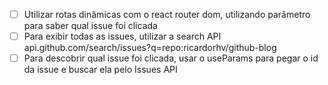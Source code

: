 - [ ] Utilizar rotas dinâmicas com o react router dom, utilizando parâmetro para saber qual issue foi clicada
- [ ] Para exibir todas as issues, utilizar a search API api.github.com/search/issues?q=repo:ricardorhv/github-blog
- [ ] Para descobrir qual issue foi clicada, usar o useParams para pegar o id da issue e buscar ela pelo Issues API
